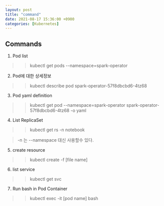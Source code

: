 ```yaml
---
layout: post
title: "command"
date: 2021-08-17 15:36:00 +0900
categories: [Kubernetes]
---
```


## Commands

1. Pod list

>> kubectl get pods --namespace=spark-operator

2. Pod에 대한 상세정보

>> kubectl describe pod spark-operator-57f8dbcbd6-4tz68

3. Pod yaml definition

>> kubectl get pod --namespace=spark-operator spark-operator-57f8dbcbd6-4tz68 -o yaml

4. List ReplicaSet

>> kubectl get rs -n notebook

> -n 는 --namespace 대신 사용할수 있다.

5. create resource

>> kubectl create -f [file name]

6. list service 

>> kubectl get svc

7. Run bash in Pod Container

>> kubectl exec -it [pod name] bash